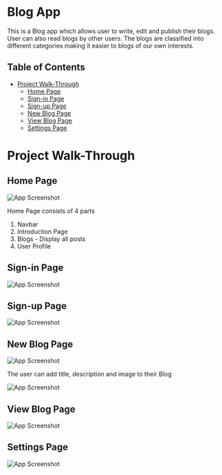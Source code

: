 
# Blog App

This is a Blog app which allows user to write, edit and publish their blogs. User can also read blogs by other users. The blogs are classified into different categories making it easier to blogs of our own interests.


## Table of Contents
- [Project Walk-Through](#project-walk-through)
  - [Home Page](#home-page)
  - [Sign-in Page](#sign-in-page)
  - [Sign-up Page](#sign-up-page)
  - [New Blog Page](#browse-page)
  - [View Blog Page](#browse-page)
  - [Settings Page](#browse-page)

# Project Walk-Through
## Home Page

![App Screenshot](https://via.placeholder.com/468x300?text=App+Screenshot+Here)

Home Page consists of 4 parts

1) Navbar
2) Introduction Page
3) Blogs - Display all posts
4) User Profile

## Sign-in Page

![App Screenshot](https://via.placeholder.com/468x300?text=App+Screenshot+Here)



## Sign-up Page

![App Screenshot](https://via.placeholder.com/468x300?text=App+Screenshot+Here)


## New Blog Page

![App Screenshot](https://via.placeholder.com/468x300?text=App+Screenshot+Here)

The user can add title, description and image to their Blog

![App Screenshot](https://via.placeholder.com/468x300?text=App+Screenshot+Here)

## View Blog Page

![App Screenshot](https://via.placeholder.com/468x300?text=App+Screenshot+Here)

## Settings Page

![App Screenshot](https://via.placeholder.com/468x300?text=App+Screenshot+Here)

